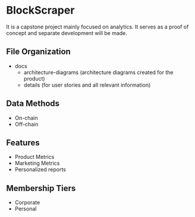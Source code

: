 # BlockScraper

It is a capstone project mainly focused on analytics. It serves as a proof of concept and separate development will be made. 

## File Organization

- docs
    - architecture-diagrams (architecture diagrams created for the product)
    - details (for user stories and all relevant information)

## Data Methods

- On-chain
- Off-chain

## Features

- Product Metrics
- Marketing Metrics
- Personalized reports 

## Membership Tiers

- Corporate
- Personal
